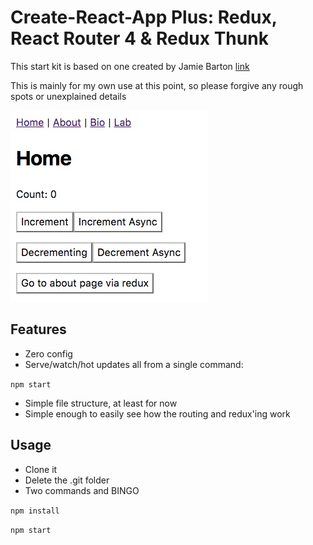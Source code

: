 # Create-React-App Plus: Redux, React Router 4 & Redux Thunk

This start kit is based on one created by Jamie Barton [link](https://medium.com/@notrab/getting-started-with-create-react-app-redux-react-router-redux-thunk-d6a19259f71f)

This is mainly for my own use at this point, so please forgive any rough spots or unexplained details

![image_name](img/screenshot1.png)

## Features
* Zero config
* Serve/watch/hot updates all from a single command:

`npm start`

* Simple file structure, at least for now
* Simple enough to easily see how the routing and redux'ing work

## Usage
* Clone it
* Delete the .git folder
* Two commands and BINGO

`npm install`

`npm start`




